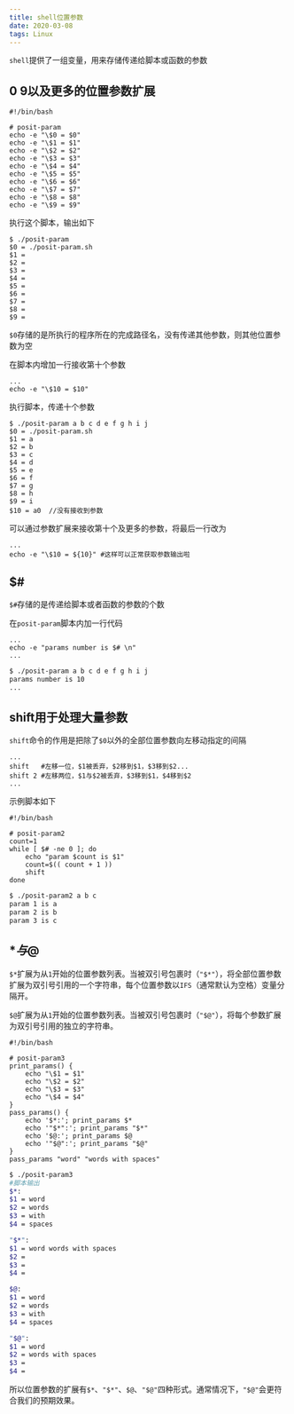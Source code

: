 ```yaml
---
title: shell位置参数
date: 2020-03-08
tags: Linux
---
```


`shell`提供了一组变量，用来存储传递给脚本或函数的参数

<!--more-->

## $0~$9以及更多的位置参数扩展

```shell
#!/bin/bash

# posit-param
echo -e "\$0 = $0"
echo -e "\$1 = $1"
echo -e "\$2 = $2"
echo -e "\$3 = $3"
echo -e "\$4 = $4"
echo -e "\$5 = $5"
echo -e "\$6 = $6"
echo -e "\$7 = $7"
echo -e "\$8 = $8"
echo -e "\$9 = $9"
```

执行这个脚本，输出如下

```shell
$ ./posit-param
$0 = ./posit-param.sh
$1 =
$2 =
$3 =
$4 =
$5 =
$6 =
$7 =
$8 =
$9 =
```

`$0`存储的是所执行的程序所在的完成路径名，没有传递其他参数，则其他位置参数为空



在脚本内增加一行接收第十个参数

```shell
...
echo -e "\$10 = $10"
```

执行脚本，传递十个参数

```shell
$ ./posit-param a b c d e f g h i j
$0 = ./posit-param.sh
$1 = a
$2 = b
$3 = c
$4 = d
$5 = e
$6 = f
$7 = g
$8 = h
$9 = i
$10 = a0  //没有接收到参数
```

可以通过参数扩展来接收第十个及更多的参数，将最后一行改为

```shell
...
echo -e "\$10 = ${10}" #这样可以正常获取参数输出啦
```

## $#

`$#`存储的是传递给脚本或者函数的参数的个数

在`posit-param`脚本内加一行代码

```shell
...
echo -e "params number is $# \n"
...
```

```bash
$ ./posit-param a b c d e f g h i j
params number is 10
...
```

## shift用于处理大量参数

`shift`命令的作用是把除了`$0`以外的全部位置参数向左移动指定的间隔

```shell
...
shift 	#左移一位，$1被丢弃，$2移到$1，$3移到$2...
shift 2 #左移两位，$1与$2被丢弃，$3移到$1，$4移到$2
...
```

示例脚本如下

```shell
#!/bin/bash

# posit-param2
count=1
while [ $# -ne 0 ]; do
	echo "param $count is $1"
	count=$(( count + 1 ))
	shift
done
```

```bash
$ ./posit-param2 a b c
param 1 is a
param 2 is b
param 3 is c
```

## $*与$@

`$*`扩展为从`1`开始的位置参数列表。当被双引号包裹时（`"$*"`），将全部位置参数扩展为双引号引用的一个字符串，每个位置参数以`IFS`（通常默认为空格）变量分隔开。

`$@`扩展为从`1`开始的位置参数列表。当被双引号包裹时（`"$@"`），将每个参数扩展为双引号引用的独立的字符串。

```shell
#!/bin/bash

# posit-param3
print_params() {
	echo "\$1 = $1"
	echo "\$2 = $2"
	echo "\$3 = $3"
	echo "\$4 = $4"
}
pass_params() {
	echo '$*:'; print_params $*
	echo '"$*":'; print_params "$*"
	echo '$@:'; print_params $@
	echo '"$@":'; print_params "$@"
}
pass_params "word" "words with spaces"
```

```bash
$ ./posit-param3
#脚本输出
$*:
$1 = word
$2 = words
$3 = with
$4 = spaces

"$*":
$1 = word words with spaces
$2 =
$3 =
$4 =

$@:
$1 = word
$2 = words
$3 = with
$4 = spaces

"$@":
$1 = word
$2 = words with spaces
$3 =
$4 =
```

所以位置参数的扩展有`$*`、`"$*"`、`$@`、`"$@"`四种形式。通常情况下，`"$@"`会更符合我们的预期效果。